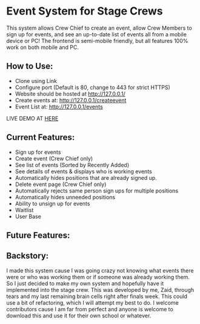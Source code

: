 # Event System for Stage Crews
  This system allows Crew Chief to create an event, allow Crew Members to sign up for events, and see an up-to-date list of events all from a mobile device or PC!
  The frontend is semi-mobile friendly, but all features 100% work on both mobile and PC.
  
 
## How to Use:
  - Clone using Link
  - Configure port (Default is 80, change to 443 for strict HTTPS)
  - Website should be hosted at http://127.0.0.1/
  - Create events at: http://127.0.0.1/createevent
  - Event List at: http://127.0.0.1/events

LIVE DEMO AT [HERE](https://stagecrew.yaznic.me)
  
## Current Features:
  - Sign up for events
  - Create event (Crew Chief only)
  - See list of events (Sorted by Recently Added)
  - See details of events & displays who is working events
  - Automatically hides positions that are already signed up.
  - Delete event page (Crew Chief only)
  - Automatically rejects same person sign ups for multiple positions 
  - Automatically hides unneeded positions
  - Ability to unsign up for events
  - Waitlist
  - User Base
  
## Future Features:

## Backstory:
  I made this system cause I was going crazy not knowing what events there were or who was working them or if someone was already working them. So I just decided to make my own system and hopefully have it implemented into the stage crew. This was developed by me, Zaid, through tears and my last remaining brain cells right after finals week. This could use a bit of refactoring, which I will attempt my best to do. I welcome contributors cause I am far from perfect and anyone is welcome to download this and use it for their own school or whatever.


